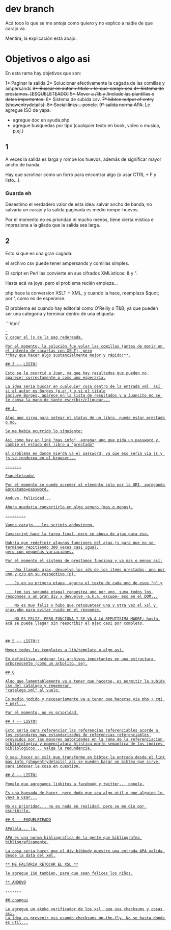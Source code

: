 # dev branch

Acá toco lo que se me antoja como quiero y no explico a nadie de que carajo va.

Mentira, la explicación está abajo.

# Objetivos o algo asi

En esta rama hay objetivos que son:

1* Paginar la salida
2* Solucionar efectivamente la cagada de las comillas y ampersands
~~3* Buscar en autor + titulo + lo-que-carajo-sea~~
~~4* Sistema de prestamos. [ESQUELETEADO]~~
~~5* Mover a /lib y /include las plantillas o datas importantes.~~
6* Sistema de subida csv.
~~7* bibtex output of entry (showentrydetails).~~
~~8* Social links... ponele.~~
~~9* salida norma APA.~~ Le agregue ISO de yapa.
* agregue doc en ayuda.php
* agregue busquedas por tipo (cualquier texto en book, video o musica, p.ej.)

## 1

A veces la salida es larga y rompe los huevos, además de significar mayor ancho de banda.

Hay que scrollear como un forro para encontrar algo (o usar CTRL + F y listo...).

### Guarda eh

Desestimo el verdadero valor de esta idea: salvar ancho de banda, no salvaría un carajo y 
la salida paginada es medio rompe-huevos.

Por el momento no es prioridad ni mucho menos, tiene cierta mística e impresiona a la gilada que la salida sea larga.

## 2 

Esto si que es una gran cagada:

el archivo csv puede tener ampersands y comillas simples.

El script en Perl las convierte en sus cifrados XMListicos: &amp; y &quot;.

Hasta acá va joya, pero el problema recién empieza...

php hace la conversion XSLT + XML, y cuando la hace, reemplaza $quot; por ', como es de esperarse.

El problema es cuando hay editorial como O'Reilly o T&B, ya que pueden ser una categoria y terminar dentro
de una etiqueta: 

```html`
<a href="something" onclick="somFunction('O'Reilly')"> 
```
`
y cagar el js de la pag redereada.

Por el momento, la solución fue volar las comillas (antes de morir en el intento de sacarlas con XSLT), pero
**hay que hacer algo sustancialmente mejor y rápido!**.

## 3 -- LISTO!

Esto se le ocurrió a Juan, ya que hay resultados que pueden no aparecer correctamente o como uno esperaría.

La idea sería buscar en cualquier cosa dentro de la entrada xml, así si el autor es Borges (p.ej.) o si el titulo
incluye Borges, aparece en la lista de resultados y a Juancito no se le cansa la mano de tanto escribir/cliquear...

## 4 

Algo que sirva para setear el status de un libro, puede estar prestado o no.

Se me habia ocurrido lo siguiente:

Asi como hay un link "mas info", agregar uno que pida un password y cambie el estado del libro a "prestado"

El problema es donde mierda va el password, ya que eso seria via js y js se renderea en el browser...

-------

Esqueleteado!

Por el momento se puede acceder al elemento solo por la URI, agregando &prestamo=password.

Anduvo, felicidad...

Ahora quedaria convertirlo en algo seguro (mas o menos).

---------

Vamos carajo... los scripts anduvieron.

Javascript hace la tarea final, pero se abusa de ajax para eso.

Habria que redefinir algunas funciones del ajax.js para que no se terminen repitiendo 300 veces casi igual,
pero con pequeñas variaciones.

Por el momento el sistema de prestamos funciona y va mas o menos así:

    Una llamada ajax, devuelve los ids de los items prestados, uno por uno y c/u en su respectivo (p).

    Js en su primera etapa, agarra el texto de cada uno de esos "p" y

    (en sus segunda etapa) requestea uno por uno, suma todos los responses a un gran div y devuelve -a.k.a. escupe- eso en el DOM...

    No es muy feliz y hubo que retoquetear una y otra vez el xsl y ajax.php para evitar ruido en el response.

    NO ES FELIZ, PERO FUNCIONA Y SE VA A LA REPUTISIMA MADRE: hasta acá se puede llegar sin reescribir el ajax casi por completo.



## 5 -- LISTO!!

Mover todos los templates a lib/template o algo asi.

En definitiva, ordenar los archivos importantes en una estructura arborescente (como un arbolito, se).

## 6

Algo que lamentablemente va a tener que hacerse, es permitir la subida csv del catalogo y regenerar 
"catalogo.xml" al vuelo.

Es medio jodido y necesariamente va a tener que hacerse via php + cgi + perl...

Por el momento, no es prioridad.

## 7 -- LISTO!

Esto seria para referenciar las referencias referenciables acorde a los estandares mas estandarizados de referencias referenciables proveidos por las mayores autoridades en la rama de la referenciacion bibliotologica y nomenclatura hlistica-morfo-semantica de los indices bibliologicos... valga la redundancia.

O sea, hacer un xslt que transforme en bibtex la entrada desde el link mas info (showentrydetails) asi se pueden bajar un bibtex que sirve para indexar la cosa en cuestion.

## 8 -- LISTO!

Ponele que agregamos linkitos a facebook y twitter... ponele.

Es una huevada de hacer, pero dudo que sea algo util o que alguien lo vaya a usar...

No es prioridad... no es nada en realidad, pero se me dio por escribirlo.

## 9 -- ESQUELETEADO

APAlala... ja.

APA es una norma bibliografica de la gente que bibliografea bibliograficamente.

La cosa seria hacer que el div bibbody muestre una entrada APA valida desde la data del xml.

** ME FALTARIA RETOCAR EL XSL **

le agregue ISO tambien, para que sean felices los niños.

** ANDUVO

-------

## changui

Le agregue un ekeko verificador de los xsl, que usa checksums y cosas asi.
La idea es prevenir xss usando checksums on-the-fly. No se hasta donde es util...
